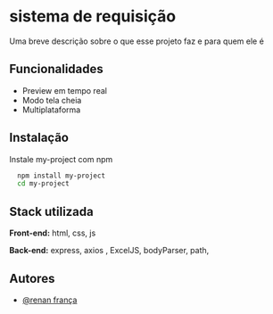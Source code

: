
# sistema de requisição

Uma breve descrição sobre o que esse projeto faz e para quem ele é 


## Funcionalidades

- Preview em tempo real
- Modo tela cheia
- Multiplataforma


## Instalação

Instale my-project com npm

```bash
  npm install my-project
  cd my-project
```
    
## Stack utilizada

**Front-end:** html, css, js

**Back-end:** 
 express,
 axios ,
 ExcelJS, 
 bodyParser, 
 path, 

## Autores

- [@renan frança](https://github.com/renanfranca27)

